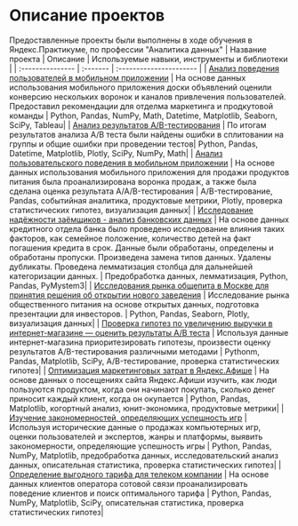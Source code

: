 # Описание проектов
Предоставленные проекты были выполнены в ходе обучения в Яндекс.Практикуме, по профессии "Аналитика данных" 
| Название проекта | Описание | Используемые навыки, инструменты и библиотеки | 
| :--------------- | :------- | :---------------------- |
| [Анализ поведения пользователей в мобильном приложении](Анализ%20поведения%20пользователей%20в%20мобильном%20приложении) | На основе данных использования мобильного приложения доски объявлений оценили конверсию нескольких воронок и каналов привлечения пользователей. Предоставил рекомендации для отделма маркетинга и продкутовой команды | Python, Pandas, NumPy, Math, Datetime, Matplotlib, Seaborn, SciPy, Tableau|
| [Анализ результатов A/B-тестирования](Анализ%20пользовательского%20поведения%20в%20мобильном%20приложении) | По итогам результатов анализа А/В теста были найдены ошибки в сплитовании на группы и общие ошибки при проведении тестов| Python, Pandas, Datetime, Matplotlib, Plotly, SciPy, NumPy, Math|
| [Анализ пользовательского поведения в мобильном приложении](Анализ%20пользовательского%20поведения%20в%20мобильном%20приложении) | На основе данных использования мобильного приложения для продажи продуктов питания была проанализирована воронка продаж, а также была сделана оценка результата A/A/B-тестирования | A/B-тестирование, Pandas, событийная аналитика, продуктовые метрики, Plotly, проверка статистических гипотез, визуализация данных|
| [Исследование надёжности заёмщиков - анализ банковских данных](Исследование%20надежности%20заемщиков) | На основе данных кредитного отдела банка было проведено исследование влияния таких факторов, как семейное положение, количество детей на факт погашения кредита в срок. Данные были обработаны, определены и обработаны пропуски. Произведена замена типов данных. Удалены дубликаты. Проведена лемматизация столбца для дальнейшей категоризации данных. | Предобработка данных, лемматизация, Python, Pandas, PyMystem3|
| [Исследования рынка общепита в Москве для принятия решения об открытии нового заведения](Исследования%20рынка%20общепита%20в%20Москве%20для%20принятия%20решения%20об%20открытии%20нового%20заведения) | Исследование рынка общественного питания на основе открытых данных, подготовка презентации для инвесторов. | Python, Pandas, Seaborn, Plotly, визуализация данных|
| [Проверка гипотез по увеличению выручки в интернет-магазине — оценить результаты A/B теста](Проверка%20гипотез%20по%20увеличению%20выручки%20в%20интернет-магазине%20—%20оценить%20результаты%20AB%20теста) | Используя данные интернет-магазина приоритезировать гипотезы, произвести оценку результатов A/B-тестирования различными методами | Pythonm, Pandas, Matplotlib, SciPy, A/B-тестирование, проверка статистических гипотез|
| [Оптимизация маркетинговых затрат в Яндекс.Афише](Оптимизация%20маркетинговых%20затрат%20в%20Яндекс.Афише) | На основе данных о посещениях сайта Яндекс.Афиши изучить, как люди пользуются продуктом, когда они начинают покупать, сколько денег приносит каждый клиент, когда он окупается | Python, Pandas, Matplotlib, когортный анализ, юнит-экономика, продуктовые метрики|
| [Изучение закономерностей, определяющих успешность игр](Изучение%20закономерностей,%20определяющих%20успешность%20игр) | Используя исторические данные о продажах компьютерных игр, оценки пользователей и экспертов, жанры и платформы, выявить закономерности, определяющие успешность игры  | Python, Pandas, NumPy, Matplotlib, предобработка данных, исследовательский анализ данных, описательная статистика, проверка статистических гипотез|
| [Определение выгодного тарифа для телеком компании](Определение%20выгодного%20тарифа%20для%20телеком%20компании) | На основе данных клиентов оператора сотовой связи проанализировать поведение клиентов и поиск оптимального тарифа | Python, Pandas, NumPy, Matplotlib, SciPy, описательная статистика, проверка статистических гипотез|
